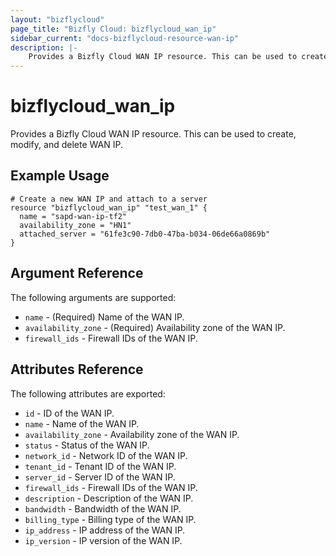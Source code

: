 ```yaml
---
layout: "bizflycloud"
page_title: "Bizfly Cloud: bizflycloud_wan_ip"
sidebar_current: "docs-bizflycloud-resource-wan-ip"
description: |-
    Provides a Bizfly Cloud WAN IP resource. This can be used to create, modify, and delete WAN IP.
---
```


# bizflycloud\_wan_ip

Provides a Bizfly Cloud WAN IP resource. This can be used to create,
modify, and delete WAN IP.

## Example Usage

```hcl
# Create a new WAN IP and attach to a server
resource "bizflycloud_wan_ip" "test_wan_1" {
  name = "sapd-wan-ip-tf2"
  availability_zone = "HN1"
  attached_server = "61fe3c90-7db0-47ba-b034-06de66a0869b"
}
```

## Argument Reference

The following arguments are supported:

* `name` - (Required) Name of the WAN IP.
* `availability_zone` - (Required) Availability zone of the WAN IP.
* `firewall_ids` - Firewall IDs of the WAN IP.


## Attributes Reference

The following attributes are exported:

* `id` - ID of the WAN IP.
* `name` - Name of the WAN IP.
* `availability_zone` - Availability zone of the WAN IP.
* `status` - Status of the WAN IP.
* `network_id` - Network ID of the WAN IP.
* `tenant_id` - Tenant ID of the WAN IP.
* `server_id` - Server ID of the WAN IP.
* `firewall_ids` - Firewall IDs of the WAN IP.
* `description` - Description of the WAN IP.
* `bandwidth` - Bandwidth of the WAN IP.
* `billing_type` - Billing type of the WAN IP.
* `ip_address` - IP address of the WAN IP.
* `ip_version` - IP version of the WAN IP.
